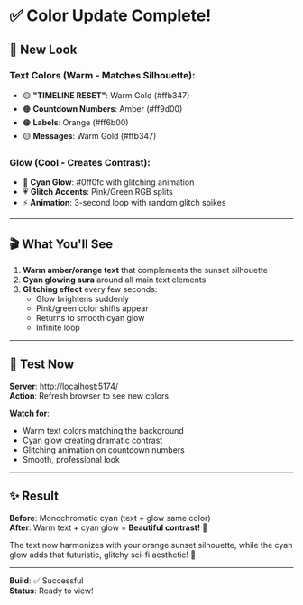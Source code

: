 # ✅ Color Update Complete!

## 🎨 New Look

### Text Colors (Warm - Matches Silhouette):
- 🟡 **"TIMELINE RESET"**: Warm Gold (#ffb347)
- 🟠 **Countdown Numbers**: Amber (#ff9d00)
- 🟠 **Labels**: Orange (#ff6b00)
- 🟡 **Messages**: Warm Gold (#ffb347)

### Glow (Cool - Creates Contrast):
- 🔵 **Cyan Glow**: #0ff0fc with glitching animation
- 💗 **Glitch Accents**: Pink/Green RGB splits
- ⚡ **Animation**: 3-second loop with random glitch spikes

---

## 🎬 What You'll See

1. **Warm amber/orange text** that complements the sunset silhouette
2. **Cyan glowing aura** around all main text elements
3. **Glitching effect** every few seconds:
   - Glow brightens suddenly
   - Pink/green color shifts appear
   - Returns to smooth cyan glow
   - Infinite loop

---

## 🧪 Test Now

**Server**: http://localhost:5174/  
**Action**: Refresh browser to see new colors

**Watch for**:
- Warm text colors matching the background
- Cyan glow creating dramatic contrast
- Glitching animation on countdown numbers
- Smooth, professional look

---

## ✨ Result

**Before**: Monochromatic cyan (text + glow same color)  
**After**: Warm text + cyan glow = **Beautiful contrast!** 🎨

The text now harmonizes with your orange sunset silhouette, while the cyan glow adds that futuristic, glitchy sci-fi aesthetic! 🚀

---

**Build**: ✅ Successful  
**Status**: Ready to view!
